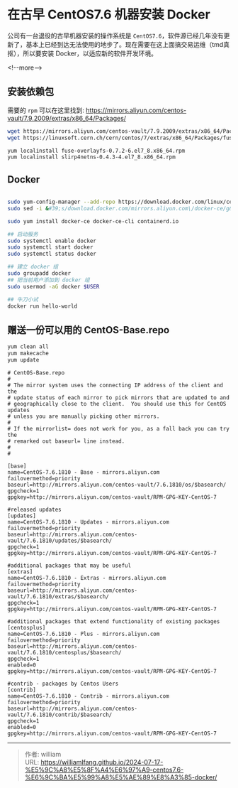 # 在古早 CentOS7.6 机器安装 Docker



公司有一台退役的古早机器安装的操作系统是 `CentOS7.6`，软件源已经几年没有更新了，基本上已经到达无法使用的地步了。现在需要在这上面搞交易运维（tmd真抠），所以要安装 Docker，以适应新的软件开发环境。

&lt;!--more--&gt;


## 安装依赖包

需要的 `rpm` 可以在这里找到: https://mirrors.aliyun.com/centos-vault/7.9.2009/extras/x86_64/Packages/

```bash
wget https://mirrors.aliyun.com/centos-vault/7.9.2009/extras/x86_64/Packages/slirp4netns-0.4.3-4.el7_8.x86_64.rpm
wget https://linuxsoft.cern.ch/cern/centos/7/extras/x86_64/Packages/fuse-overlayfs-0.7.2-6.el7_8.x86_64.rpm

yum localinstall fuse-overlayfs-0.7.2-6.el7_8.x86_64.rpm
yum localinstall slirp4netns-0.4.3-4.el7_8.x86_64.rpm
```

## Docker

```bash

sudo yum-config-manager --add-repo https://download.docker.com/linux/centos/docker-ce.repo
sudo sed -i &#39;s/download.docker.com/mirrors.aliyun.com\/docker-ce/g&#39; /etc/yum.repos.d/docker-ce.repo

sudo yum install docker-ce docker-ce-cli containerd.io

## 启动服务
sudo systemctl enable docker
sudo systemctl start docker
sudo systemctl status docker

## 建立 docker 组
sudo groupadd docker
## 把当前用户添加到 docker 组
sudo usermod -aG docker $USER

## 牛刀小试
docker run hello-world
```

## 赠送一份可以用的 CentOS-Base.repo

```bash
yum clean all
yum makecache
yum update
```

```
# CentOS-Base.repo
#
# The mirror system uses the connecting IP address of the client and the
# update status of each mirror to pick mirrors that are updated to and
# geographically close to the client.  You should use this for CentOS updates
# unless you are manually picking other mirrors.
#
# If the mirrorlist= does not work for you, as a fall back you can try the
# remarked out baseurl= line instead.
#
#

[base]
name=CentOS-7.6.1810 - Base - mirrors.aliyun.com
failovermethod=priority
baseurl=http://mirrors.aliyun.com/centos-vault/7.6.1810/os/$basearch/
gpgcheck=1
gpgkey=http://mirrors.aliyun.com/centos-vault/RPM-GPG-KEY-CentOS-7

#released updates
[updates]
name=CentOS-7.6.1810 - Updates - mirrors.aliyun.com
failovermethod=priority
baseurl=http://mirrors.aliyun.com/centos-vault/7.6.1810/updates/$basearch/
gpgcheck=1
gpgkey=http://mirrors.aliyun.com/centos-vault/RPM-GPG-KEY-CentOS-7

#additional packages that may be useful
[extras]
name=CentOS-7.6.1810 - Extras - mirrors.aliyun.com
failovermethod=priority
baseurl=http://mirrors.aliyun.com/centos-vault/7.6.1810/extras/$basearch/
gpgcheck=1
gpgkey=http://mirrors.aliyun.com/centos-vault/RPM-GPG-KEY-CentOS-7

#additional packages that extend functionality of existing packages
[centosplus]
name=CentOS-7.6.1810 - Plus - mirrors.aliyun.com
failovermethod=priority
baseurl=http://mirrors.aliyun.com/centos-vault/7.6.1810/centosplus/$basearch/
gpgcheck=1
enabled=0
gpgkey=http://mirrors.aliyun.com/centos-vault/RPM-GPG-KEY-CentOS-7

#contrib - packages by Centos Users
[contrib]
name=CentOS-7.6.1810 - Contrib - mirrors.aliyun.com
failovermethod=priority
baseurl=http://mirrors.aliyun.com/centos-vault/7.6.1810/contrib/$basearch/
gpgcheck=1
enabled=0
gpgkey=http://mirrors.aliyun.com/centos-vault/RPM-GPG-KEY-CentOS-7
```



---

> 作者: william  
> URL: https://williamlfang.github.io/2024-07-17-%E5%9C%A8%E5%8F%A4%E6%97%A9-centos7.6-%E6%9C%BA%E5%99%A8%E5%AE%89%E8%A3%85-docker/  


